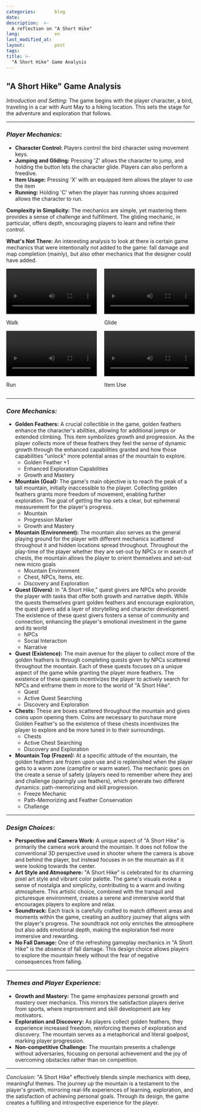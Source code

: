 ```yaml
---
categories:       blog
date:             
description:  >-
  A reflection on "A Short Hike"
lang:             en
last_modified_at: 
layout:           post
tags:
title: >-
  "A Short Hike" Game Analysis
---
```

<style>
.video-grid {
display: grid;
grid-template-columns: repeat(2, 1fr); /* Keeps the 2-column layout */
grid-column-gap: 20px; /* Adjusts the gap between columns (horizontal) */
grid-row-gap: 0px; /* Reduces the gap between rows (vertical) */
max-width: 640px; /* Adjust based on your preference */
margin: auto; /* Center the grid horizontally */
}

.video-grid div {
aspect-ratio: 12 / 1; /* Adjust this to your desired aspect ratio */
width: 100%; /* Adjust this to control the size */
margin: auto; /* Center the video in the div */
}

  video {
    width: 100%; /* Makes video fill its container */
    height: auto; /* Maintains aspect ratio */
  }
</style>
## **"A Short Hike" Game Analysis**

*Introduction and Setting:* The game begins with the player character, a bird, traveling in a car with Aunt May to a hiking location. This sets the stage for the adventure and exploration that follows.

* * *

### *Player Mechanics:*

- **Character Control:** Players control the bird character using movement keys.
- **Jumping and Gliding:** Pressing 'Z' allows the character to jump, and holding the button lets the character glide. Players can also perform a freedive.
- **Item Usage:** Pressing 'X' with an equipped item allows the player to use the item
- **Running:** Holding 'C' when the player has running shoes acquired allows the character to run.

**Complexity in Simplicity:** The mechanics are simple, yet mastering them provides a sense of challenge and fulfillment. The gliding mechanic, in particular, offers depth, encouraging players to learn and refine their control.

**What's Not There:** An interesting analysis to look at there is certain game mechanics that were intentionally not added to the game: fall damage and map completion (mainly), but also other mechanics that the designer could have added.

<!-- Add a container around your video divs -->
<div class="video-grid">
  <div>
    <video controls>
      <source src="/Blog/assets/a-short-hike/walk.mp4" type="video/mp4">
      Your browser does not support the video tag.
    </video>
    <p>Walk</p>
  </div>

  <div>
    <video controls>
      <source src="/Blog/assets/a-short-hike/glide.mp4" type="video/mp4">
      Your browser does not support the video tag.
    </video>
    <p>Glide</p>
  </div>

  <div>
    <video controls>
      <source src="/Blog/assets/a-short-hike/run.mp4" type="video/mp4">
      Your browser does not support the video tag.
    </video>
    <p>Run</p>
  </div>

  <div>
    <video controls>
      <source src="/Blog/assets/a-short-hike/items.mp4" type="video/mp4">
      Your browser does not support the video tag.
    </video>
    <p>Item Use</p>
  </div>
</div>

</div>

* * *

### *Core Mechanics:*

- **Golden Feathers:** A crucial collectible in the game, golden feathers enhance the character's abilities, allowing for additional jumps or extended climbing. This item symbolizes growth and progression. As the player collects more of these feathers they feel the sense of dynamic growth through the enhanced capabilities granted and how those capabilities "unlock" more potential areas of the mountain to explore.
    - Golden Feather +1
    - Enhanced Exploration Capabilities
    - Growth and Mastery
- **Mountain (Goal):** The game's main objective is to reach the peak of a tall mountain, initially inaccessible to the player. Collecting golden feathers grants more freedom of movement, enabling further exploration. The goal of getting the top sets a clear, but ephemeral measurement for the player's progress.
    - Mountain
    - Progression Marker
    - Growth and Mastery
- **Mountain (Environment):** The mountain also serves as the general playing ground for the player with different mechanics scattered throughout it and hidden locations spread throughout. Throughout the play-time of the player whether they are set-out by NPCs or in search of chests, the mountain allows the player to orient themselves and set-out new micro goals
    - Mountain Environment
    - Chest, NPCs, Items, etc.
    - Discovery and Exploration
- **Quest (Givers)**: In "A Short Hike," quest givers are NPCs who provide the player with tasks that offer both growth and narrative depth. While the quests themselves grant golden feathers and encourage exploration, the quest givers add a layer of storytelling and character development. The existence of these quest givers fosters a sense of community and connection, enhancing the player's emotional investment in the game and its world
    - NPCs
    - Social Interaction
    - Narrative
- **Quest (Existence):** The main avenue for the player to collect more of the golden feathers is through completing quests given by NPCs scattered throughout the mountain. Each of these quests focuses on a unique aspect of the game while granting the player more feathers. The existence of these quests incentivizes the player to actively search for NPCs and enframe them in more to the world of "A Short Hike".
    - Quest
    - Active Quest Searching
    - Discovery and Exploration
- **Chests:** These are boxes scattered throughout the mountain and gives coins upon opening them. Coins are necessary to purchase more Golden Feather's so the existence of these chests incentivizes the player to explore and be more tuned in to their surroundings.
    - Chests
    - Active Chest Searching
    - Discovery and Exploration
- **Mountain Top (Frozen):** At a specific altitude of the mountain, the golden feathers are frozen upon use and is replenished when the player gets to a warm zone (campfire or warm water). The mechanic goes on the create a sense of safety (players need to remember where they are) and challenge (sparingly use feathers), which generate two different dynamics: path-memorizing and skill progression.
    - Freeze Mechanic
    - Path-Memorizing and Feather Conservation
    - Challenge

* * *

### *Design Choices*:

- **Perspective and Camera Work:** A unique aspect of "A Short Hike" is primarily the camera work around the mountain. It does not follow the conventional 3D perspective used in shooter where the camera is above and behind the player, but instead focuses in on the mountain as if it were looking towards the center.
- **Art Style and Atmosphere:** "A Short Hike" is celebrated for its charming pixel art style and vibrant color palette. The game's visuals evoke a sense of nostalgia and simplicity, contributing to a warm and inviting atmosphere. This artistic choice, combined with the tranquil and picturesque environment, creates a serene and immersive world that encourages players to explore and relax.
- **Soundtrack:** Each track is carefully crafted to match different areas and moments within the game, creating an auditory journey that aligns with the player's progress. The soundtrack not only enriches the atmosphere but also adds emotional depth, making the exploration feel more immersive and rewarding.
- **No Fall Damage:** One of the refreshing gameplay mechanics in "A Short Hike" is the absence of fall damage. This design choice allows players to explore the mountain freely without the fear of negative consequences from falling.

* * *

### *Themes and Player Experience:*

- **Growth and Mastery:** The game emphasizes personal growth and mastery over mechanics. This mirrors the satisfaction players derive from sports, where improvement and skill development are key motivators.
- **Exploration and Discovery:** As players collect golden feathers, they experience increased freedom, reinforcing themes of exploration and discovery. The mountain serves as a metaphorical and literal goalpost, marking player progression.
- **Non-competitive Challenge:** The mountain presents a challenge without adversaries, focusing on personal achievement and the joy of overcoming obstacles rather than on competition.

* * *

*Conclusion:* "A Short Hike" effectively blends simple mechanics with deep, meaningful themes. The journey up the mountain is a testament to the player's growth, mirroring real-life experiences of learning, exploration, and the satisfaction of achieving personal goals. Through its design, the game creates a fulfilling and introspective experience for the player.
